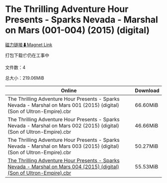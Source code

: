# The Thrilling Adventure Hour Presents - Sparks Nevada - Marshal on Mars (001-004) (2015) (digital)

[磁力链接⬇Magnet Link](magnet:?xt=urn:btih:41b28d1ef9dde28e146459926d560552b1930233&dn=The%20Thrilling%20Adventure%20Hour%20Presents%20-%20Sparks%20Nevada%20-%20Marshal%20on%20Mars%20%28001-004%29%20%282015%29%20%28digital%29)

打包下载📦仍在工事中

文件数：4

总大小：219.06MiB

Online | Download
--- | ---
The Thrilling Adventure Hour Presents - Sparks Nevada - Marshal on Mars 001 (2015) (digital) (Son of Ultron-Empire).cbr | 66.60MiB
The Thrilling Adventure Hour Presents - Sparks Nevada - Marshal on Mars 002 (2015) (digital) (Son of Ultron-Empire).cbr | 46.66MiB
The Thrilling Adventure Hour Presents - Sparks Nevada - Marshal on Mars 003 (2015) (digital) (Son of Ultron-Empire).cbr | 50.27MiB
[The Thrilling Adventure Hour Presents - Sparks Nevada - Marshal on Mars 004 (2015) (digital) (Son of Ultron-Empire).cbr](https://github.com/alicewish/markdown/blob/master/comic/Thrilling-Adventure-Hour-Presents-Sparks-Nevada-Marshal-on-Mars-004-2015-digital-Son-of-Ultron-Empire-cbr.md) | 55.53MiB